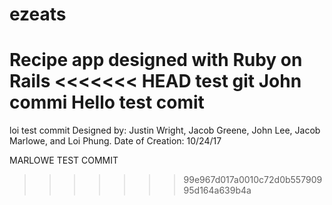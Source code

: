 # ezeats
Recipe app designed with Ruby on Rails
<<<<<<< HEAD
test git
John commi
Hello test comit
=======
loi test commit
Designed by: Justin Wright, Jacob Greene, John Lee, Jacob Marlowe, and Loi Phung.
Date of Creation: 10/24/17

MARLOWE TEST COMMIT
>>>>>>> 99e967d017a0010c72d0b55790995d164a639b4a
